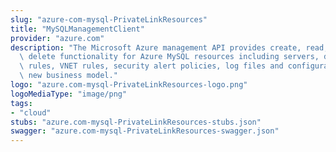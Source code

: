 ```yaml
---
slug: "azure-com-mysql-PrivateLinkResources"
title: "MySQLManagementClient"
provider: "azure.com"
description: "The Microsoft Azure management API provides create, read, update, and\
  \ delete functionality for Azure MySQL resources including servers, databases, firewall\
  \ rules, VNET rules, security alert policies, log files and configurations with\
  \ new business model."
logo: "azure.com-mysql-PrivateLinkResources-logo.png"
logoMediaType: "image/png"
tags:
- "cloud"
stubs: "azure.com-mysql-PrivateLinkResources-stubs.json"
swagger: "azure.com-mysql-PrivateLinkResources-swagger.json"
---
```

